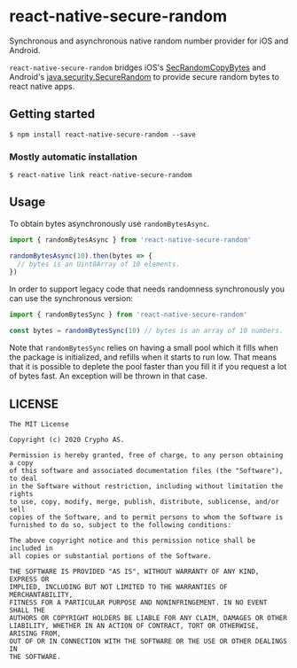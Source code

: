 # react-native-secure-random

Synchronous and asynchronous native random number provider for iOS and Android.

`react-native-secure-random` bridges iOS's [SecRandomCopyBytes](https://developer.apple.com/documentation/security/1399291-secrandomcopybytes) and Android's [java.security.SecureRandom](https://developer.android.com/reference/java/security/SecureRandom) to provide secure random bytes to react native apps.

## Getting started

`$ npm install react-native-secure-random --save`

### Mostly automatic installation
`$ react-native link react-native-secure-random`

## Usage

To obtain bytes asynchronously use `randomBytesAsync`.
```javascript
import { randomBytesAsync } from 'react-native-secure-random'

randomBytesAsync(10).then(bytes => {
  // bytes is an Uint8Array of 10 elements.
})
```

In order to support legacy code that needs randomness synchronously you can use the synchronous version:
```javascript
import { randomBytesSync } from 'react-native-secure-random'

const bytes = randomBytesSync(10) // bytes is an array of 10 numbers.
```

Note that `randomBytesSync` relies on having a small pool which it fills when the package is initialized, and refills when it starts to run low. That means that it is possible to deplete the pool faster than you fill it if you request a lot of bytes fast. An exception will be thrown in that case.

## LICENSE

    The MIT License

    Copyright (c) 2020 Crypho AS.

    Permission is hereby granted, free of charge, to any person obtaining a copy
    of this software and associated documentation files (the "Software"), to deal
    in the Software without restriction, including without limitation the rights
    to use, copy, modify, merge, publish, distribute, sublicense, and/or sell
    copies of the Software, and to permit persons to whom the Software is
    furnished to do so, subject to the following conditions:

    The above copyright notice and this permission notice shall be included in
    all copies or substantial portions of the Software.

    THE SOFTWARE IS PROVIDED "AS IS", WITHOUT WARRANTY OF ANY KIND, EXPRESS OR
    IMPLIED, INCLUDING BUT NOT LIMITED TO THE WARRANTIES OF MERCHANTABILITY,
    FITNESS FOR A PARTICULAR PURPOSE AND NONINFRINGEMENT. IN NO EVENT SHALL THE
    AUTHORS OR COPYRIGHT HOLDERS BE LIABLE FOR ANY CLAIM, DAMAGES OR OTHER
    LIABILITY, WHETHER IN AN ACTION OF CONTRACT, TORT OR OTHERWISE, ARISING FROM,
    OUT OF OR IN CONNECTION WITH THE SOFTWARE OR THE USE OR OTHER DEALINGS IN
    THE SOFTWARE.
